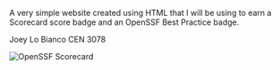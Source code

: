 A very simple website created using HTML that I will be using to earn a Scorecard score badge and an OpenSSF Best Practice badge.

Joey Lo Bianco
CEN 3078

![OpenSSF Scorecard](https://api.securityscorecards.dev/projects/github.com/JoBianco2004/JoBianco2004.github.io/badge)
  
